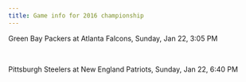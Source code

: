 ```yaml
---
title: Game info for 2016 championship
---
```

Green Bay Packers at Atlanta Falcons, Sunday, Jan 22, 3:05 PM


<br/>

Pittsburgh Steelers at New England Patriots, Sunday, Jan 22, 6:40 PM

